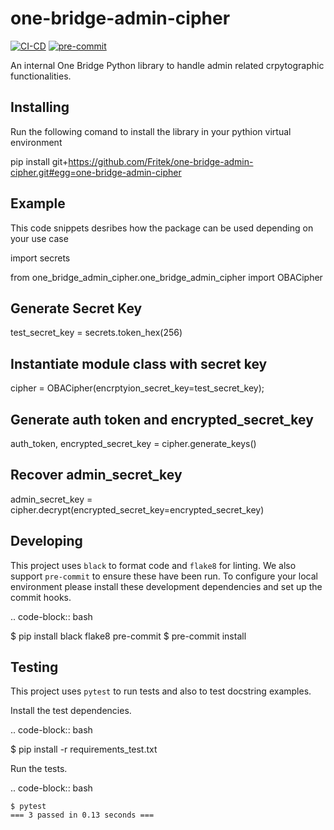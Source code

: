 one-bridge-admin-cipher
=========

[![CI-CD](https://github.com/Fritek/one-bridge-admin-cipher/actions/workflows/ci.yaml/badge.svg)](https://github.com/Fritek/one-bridge-admin-cipher/actions/workflows/ci.yaml)
[![pre-commit](https://github.com/Fritek/one-bridge-admin-cipher/actions/workflows/pre-commit.yaml/badge.svg)](https://github.com/Fritek/one-bridge-admin-cipher/actions/workflows/pre-commit.yaml)


An internal One Bridge Python library to handle admin related crpytographic functionalities.


Installing
----------

Run the following comand to install the library in your pythion virtual environment

pip install git+https://github.com/Fritek/one-bridge-admin-cipher.git#egg=one-bridge-admin-cipher


Example
----------

This code snippets desribes how the package can be used depending on your use case

import secrets

from one_bridge_admin_cipher.one_bridge_admin_cipher import OBACipher

## Generate Secret Key
test_secret_key = secrets.token_hex(256)

## Instantiate module class with secret key
cipher = OBACipher(encrptyion_secret_key=test_secret_key);

## Generate auth token and encrypted_secret_key
auth_token, encrypted_secret_key = cipher.generate_keys()

## Recover admin_secret_key
admin_secret_key = cipher.decrypt(encrypted_secret_key=encrypted_secret_key)



Developing
----------

This project uses ``black`` to format code and ``flake8`` for linting. We also support ``pre-commit`` to ensure
these have been run. To configure your local environment please install these development dependencies and set up
the commit hooks.

.. code-block:: bash

   $ pip install black flake8 pre-commit
   $ pre-commit install

Testing
-------

This project uses ``pytest`` to run tests and also to test docstring examples.

Install the test dependencies.

.. code-block:: bash

   $ pip install -r requirements_test.txt

Run the tests.

.. code-block:: bash

    $ pytest
    === 3 passed in 0.13 seconds ===

